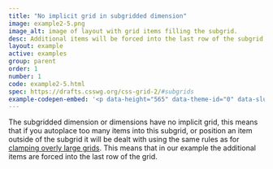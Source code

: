 ```yaml
---
title: "No implicit grid in subgridded dimension"
image: example2-5.png
image_alt: image of layout with grid items filling the subgrid.
desc: Additional items will be forced into the last row of the subgrid
layout: example
active: examples
group: parent
order: 1
number: 1
code: example2-5.html
spec: https://drafts.csswg.org/css-grid-2/#subgrids
example-codepen-embed: '<p data-height="565" data-theme-id="0" data-slug-hash="MRLZZV" data-default-tab="result" data-user="rachelandrew" class="codepen">See the Pen <a href="http://codepen.io/rachelandrew/pen/MRLZZV">Grid by Example 2.5: no implicit tracks in subgridded dimension</a> by rachelandrew (<a href="http://codepen.io/rachelandrew">@rachelandrew</a>) on <a href="http://codepen.io">CodePen</a>.</p>'
---
```


The subgridded dimension or dimensions have no implicit grid, this means that if you autoplace too many items into this subgrid, or position an item outside of the subgrid it will be dealt with using the same rules as for [clamping overly large grids](https://www.w3.org/TR/css-grid-1/#overlarge-grids). This means that in our example the additional items are forced into the last row of the grid.